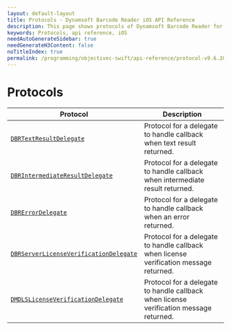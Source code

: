 ```yaml
---
layout: default-layout
title: Protocols - Dynamsoft Barcode Reader iOS API Reference
description: This page shows protocols of Dynamsoft Barcode Reader for iOS SDK.
keywords: Protocols, api reference, iOS
needAutoGenerateSidebar: true
needGenerateH3Content: false
noTitleIndex: true
permalink: /programming/objectivec-swift/api-reference/protocol-v9.6.20.html
---
```


# Protocols

| Protocol | Description |
| -------- | ----------- |
| [`DBRTextResultDelegate`](protocol-dbrtextresultdelegate.html) | Protocol for a delegate to handle callback when text result returned. |
| [`DBRIntermediateResultDelegate`](protocol-dbrintermediateresultdelegate.html) | Protocol for a delegate to handle callback when intermediate result returned. |
| [`DBRErrorDelegate`](protocol-dbrerrordelegate.html) | Protocol for a delegate to handle callback when an error returned. |
| [`DBRServerLicenseVerificationDelegate`](protocol-dbrserverlicenseverificationdelegate.html) | Protocol for a delegate to handle callback when license verification message returned. |
| [`DMDLSLicenseVerificationDelegate`](protocol-dmdlslicenseverificationdelegate.html) | Protocol for a delegate to handle callback when license verification message returned. |
